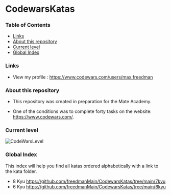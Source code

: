 # CodewarsKatas

### Table of Contents
- [Links](#links)
- [About this repository](#about-this-repository)
- [Current level](#current-level)
- [Global Index](#global-index)

### Links
- View my profile : https://www.codewars.com/users/max.freedman
### About this repository
- This repository was created in preparation for the Mate Academy. 
* One of the conditions was to complete forty tasks on the website: https://www.codewars.com/.
 
### Current level
![CodeWarsLevel](https://www.codewars.com/users/max.freedman/badges/large)

### Global Index
  This index will help you find all katas ordered alphabetically with a link to the kata folder.
  - 8 Kyu https://github.com/freedmanMain/CodewarsKatas/tree/main/7kyu
  - 6 Kyu https://github.com/freedmanMain/CodewarsKatas/tree/main/6kyu

